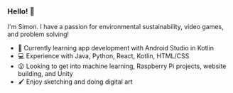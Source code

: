 ### Hello! 👋

I'm Simon. I have a passion for environmental sustainability, video games, and problem solving!

* 📱 Currently learning app development with Android Studio in Kotlin
* 💻 Experience with Java, Python, React, Kotlin, HTML/CSS
* 😮 Looking to get into machine learning, Raspberry Pi projects, website building, and Unity
* 🖌️ Enjoy sketching and doing digital art
